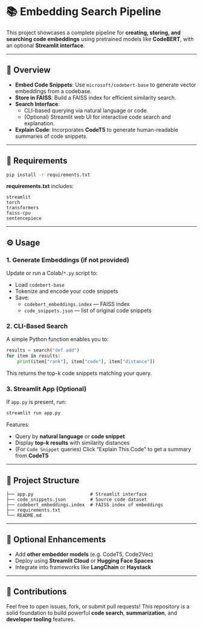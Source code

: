 # 📚 Embedding Search Pipeline

This project showcases a complete pipeline for **creating, storing, and searching code embeddings** using pretrained models like **CodeBERT**, with an optional **Streamlit interface**.

---

## 🧠 Overview

- **Embed Code Snippets**: Use `microsoft/codebert-base` to generate vector embeddings from a codebase.
- **Store in FAISS**: Build a FAISS index for efficient similarity search.
- **Search Interface**:
  - CLI-based querying via natural language or code.
  - (Optional) Streamlit web UI for interactive code search and explanation.
- **Explain Code**: Incorporates **CodeT5** to generate human-readable summaries of code snippets.

---

## 🔧 Requirements

```bash
pip install -r requirements.txt
```

**requirements.txt** includes:
```
streamlit
torch
transformers
faiss-cpu
sentencepiece
```

---

## ⚙️ Usage

### 1. Generate Embeddings (if not provided)

Update or run a Colab/`*.py` script to:

- Load `codebert-base`
- Tokenize and encode your code snippets
- Save:
  - `codebert_embeddings.index` — FAISS index
  - `code_snippets.json` — list of original code snippets

### 2. CLI-Based Search

A simple Python function enables you to:

```python
results = search("def add")
for item in results:
    print(item["rank"], item["code"], item["distance"])
```

This returns the top-k code snippets matching your query.

### 3. Streamlit App (Optional)

If `app.py` is present, run:

```bash
streamlit run app.py
```

Features:

- Query by **natural language** or **code snippet**
- Display **top-k results** with similarity distances
- (For `Code Snippet` queries) Click “Explain This Code” to get a summary from **CodeT5**

---

## 📂 Project Structure

```
├── app.py                     # Streamlit interface
├── code_snippets.json         # Source code dataset
├── codebert_embeddings.index  # FAISS index of embeddings
├── requirements.txt
└── README.md
```

---

## 🚀 Optional Enhancements

- Add **other embedder models** (e.g. CodeT5, Code2Vec)
- Deploy using **Streamlit Cloud** or **Hugging Face Spaces**
- Integrate into frameworks like **LangChain** or **Haystack**

---

## 🤝 Contributions

Feel free to open issues, fork, or submit pull requests! This repository is a solid foundation to build powerful **code search**, **summarization**, and **developer tooling** features.